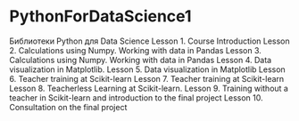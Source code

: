 # PythonForDataScience1
Библиотеки Python для Data Science
Lesson 1. Course Introduction
Lesson 2. Calculations using Numpy. Working with data in Pandas
Lesson 3. Calculations using Numpy. Working with data in Pandas
Lesson 4. Data visualization in Matplotlib.
Lesson 5. Data visualization in Matplotlib
Lesson 6. Teacher training at Scikit-learn
Lesson 7. Teacher training at Scikit-learn
Lesson 8. Teacherless Learning at Scikit-learn.
Lesson 9. Training without a teacher in Scikit-learn and introduction to the final project
Lesson 10. Consultation on the final project
